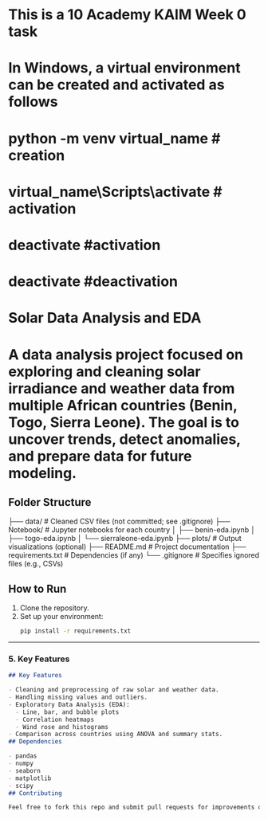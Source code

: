  # This is a 10 Academy KAIM Week 0 task
 # In Windows, a virtual environment can be created and activated as follows
 # python -m venv virtual_name # creation
 # virtual_name\Scripts\activate # activation
 # deactivate #activation
 # deactivate #deactivation
# Solar Data Analysis and EDA
# A data analysis project focused on exploring and cleaning solar irradiance and weather data from multiple African countries (Benin, Togo, Sierra Leone). The goal is to uncover trends, detect anomalies, and prepare data for future modeling.

## Folder Structure
├── data/                  # Cleaned CSV files (not committed; see .gitignore)
├── Notebook/              # Jupyter notebooks for each country
│   ├── benin-eda.ipynb
│   ├── togo-eda.ipynb
│   └── sierraleone-eda.ipynb
├── plots/                 # Output visualizations (optional)
├── README.md              # Project documentation
├── requirements.txt       # Dependencies (if any)
└── .gitignore             # Specifies ignored files (e.g., CSVs)
## How to Run

1. Clone the repository.
2. Set up your environment:
   ```bash
   pip install -r requirements.txt

---

### 5. **Key Features**
```markdown
## Key Features

- Cleaning and preprocessing of raw solar and weather data.
- Handling missing values and outliers.
- Exploratory Data Analysis (EDA):
  - Line, bar, and bubble plots
  - Correlation heatmaps
  - Wind rose and histograms
- Comparison across countries using ANOVA and summary stats.
## Dependencies

- pandas
- numpy
- seaborn
- matplotlib
- scipy
## Contributing

Feel free to fork this repo and submit pull requests for improvements or country extensions.

